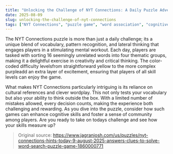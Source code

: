 ```yaml
---
title: "Unlocking the Challenge of NYT Connections: A Daily Puzzle Adventure"
date: 2025-08-09
slug: unlocking-the-challenge-of-nyt-connections
tags: ["NYT Connections", "puzzle game", "word association", "cognitive skills"]
---
```

The NYT Connections puzzle is more than just a daily challenge; its a unique blend of vocabulary, pattern recognition, and lateral thinking that engages players in a stimulating mental workout. Each day, players are tasked with sorting 16 seemingly unrelated words into four thematic groups, making it a delightful exercise in creativity and critical thinking. The color-coded difficulty levelsfrom straightforward yellow to the more complex purpleadd an extra layer of excitement, ensuring that players of all skill levels can enjoy the game.

What makes NYT Connections particularly intriguing is its reliance on cultural references and clever wordplay. This not only tests your vocabulary but also your ability to think outside the box. With a limited number of mistakes allowed, every decision counts, making the experience both challenging and rewarding. As you dive into the puzzle, consider how such games can enhance cognitive skills and foster a sense of community among players. Are you ready to take on todays challenge and see how your skills measure up?

> Original source: https://www.jagranjosh.com/us/puzzles/nyt-connections-hints-today-9-august-2025-answers-clues-to-solve-word-search-puzzle-game-1860000771